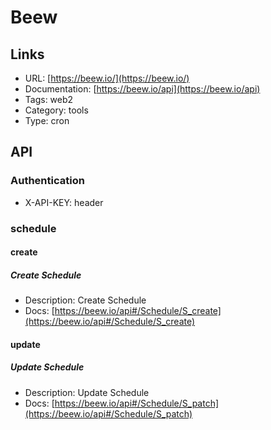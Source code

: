 # Beew

## Links

* URL: [https://beew.io/](https://beew.io/)
* Documentation: [https://beew.io/api](https://beew.io/api)
* Tags: web2
* Category: tools
* Type: cron

## API

### Authentication

* X-API-KEY: header

### schedule

#### create

##### Create Schedule

* Description: Create Schedule
* Docs: [https://beew.io/api#/Schedule/S_create](https://beew.io/api#/Schedule/S_create)

#### update

##### Update Schedule

* Description: Update Schedule
* Docs: [https://beew.io/api#/Schedule/S_patch](https://beew.io/api#/Schedule/S_patch)
